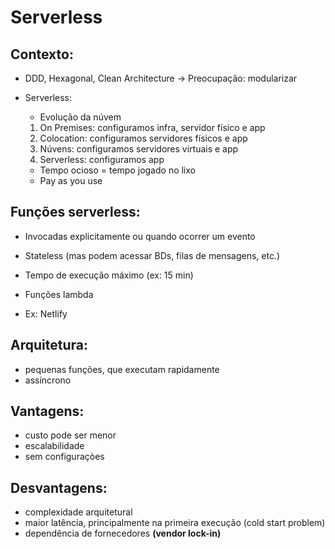 # Serverless

## Contexto:
- DDD, Hexagonal, Clean Architecture
    -> Preocupação: modularizar

- Serverless:
    - Evolução da núvem
    
    1. On Premises: configuramos infra, servidor físico e app
    2. Colocation: configuramos servidores físicos e app
    3. Núvens: configuramos servidores virtuais e app
    4. Serverless: configuramos app

    - Tempo ocioso = tempo jogado no lixo
    - Pay as you use

## Funções serverless:
- Invocadas explicitamente ou quando ocorrer um evento
- Stateless (mas podem acessar BDs, filas de mensagens, etc.)
- Tempo de execução máximo (ex: 15 min)
- Funções lambda

- Ex: Netlify


## Arquitetura:
- pequenas funções, que executam rapidamente
- assíncrono

## Vantagens:
- custo pode ser menor
- escalabilidade
- sem configuraçòes

## Desvantagens:
- complexidade arquitetural
- maior latência, principalmente na primeira execução (cold start problem)
- dependência de fornecedores **(vendor lock-in)**
